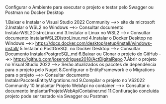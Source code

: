 Configurar o Ambiente para executar o projeto e testar pelo Swagger ou Postman no Docker Desktop

1.Baixar e Instalar o Visual Studio 2022 Community -->> site da microsoft
2.Instalar o WSL2 no Windows -->> Consultar documento InstalarWSL2DistroLinux.md
3.Instalar o Linux no WSL2 -->> Consultar documento InstalarWSL2DistroLinux.md
4.Instalar o Docker Desktop no Windows -->> https://docs.docker.com/desktop/setup/install/windows-install/
5.Instalar o PostGreSQL no Docker Desktop -->>  Consultar Documento InstalarPostgreSQL.md
6.Baixar ou Clonar o projeto do GitHub -->> https://github.com/joserodrigues2018/ActDigitalRepo
7.Abrir o projeto no Visual Studio 2022 -->> Serão atualizados os pacotes de dependência para o projeto pelo Nuget
8.Configurar o EntityFramework e o Migrations para o projeto -->> Consultar documento InstalarPacotesEntityMigrations.md
9.Compilar o projeto no VS2022 Community
10.Implantar Projeto WebApi no container -->> Consultar o documento ImplantarProjetoWebApiContainer.md
11.Confiuração concluida projeto pode ser testado via Swagger ou Postman
